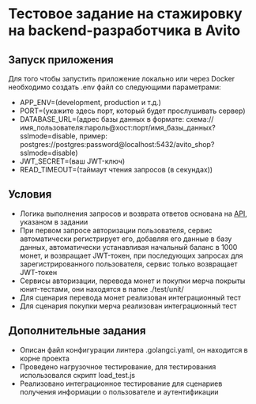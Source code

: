 # Тестовое задание на стажировку на backend-разработчика в Avito

## Запуск приложения
Для того чтобы запустить приложение локально или через Docker необходимо создать .env файл со следующими параметрами:
- APP_ENV=(development, production и т.д.)
- PORT=(укажите здесь порт, который будет прослушивать сервер)
- DATABASE_URL=(адрес базы данных в формате: схема://имя_пользователя:пароль@хост:порт/имя_базы_данных?sslmode=disable, пример: postgres://postgres:password@localhost:5432/avito_shop?sslmode=disable)
- JWT_SECRET=(ваш JWT-ключ)
- READ_TIMEOUT=(таймаут чтения запросов (в секундах))

## Условия
- Логика выполнения запросов и возврата ответов основана на [API](https://github.com/avito-tech/tech-internship/blob/main/Tech%20Internships/Backend/Backend-trainee-assignment-winter-2025/schema.json), указаном в задании
- При первом запросе авторизации пользователя, сервис автоматически регистрирует его, добавляя его данные в базу данных, автоматически устанавливая начальный баланс в 1000 монет, и возвращает JWT-токен, при последующих запросах для зарегистрированного пользователя, сервис только возвращает JWT-токен
- Сервисы авторизации, перевода монет и покупки мерча покрыты юнит-тестами, они находятся в папке ./test/unit/
- Для сценария перевода монет реализован интеграционный тест
- Для сценария покупки мерча реализован интеграционный тест

## Дополнительные задания
- Описан файл конфигурации линтера .golangci.yaml, он находится в корне проекта
- Проведено нагрузочное тестирование, для тестирования использовался скрипт load_test.js
- Реализовано интеграционное тестирование для сценариев получения информации о пользователе и аутентификации

